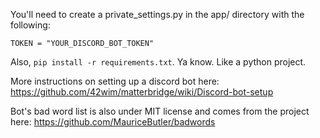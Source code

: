 You'll need to create a private_settings.py in the app/ directory with the following:

```
TOKEN = "YOUR_DISCORD_BOT_TOKEN"
```

Also, `pip install -r requirements.txt`. Ya know. Like a python project.

More instructions on setting up a discord bot here: https://github.com/42wim/matterbridge/wiki/Discord-bot-setup

Bot's bad word list is also under MIT license and comes from the project here: https://github.com/MauriceButler/badwords
